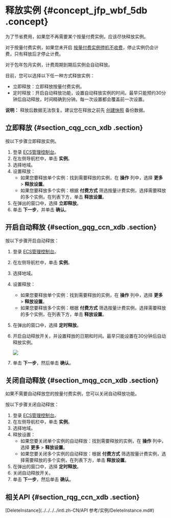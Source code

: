 # 释放实例 {#concept_jfp_wbf_5db .concept}

为了节省费用，如果您不再需要某个按量付费实例，应该尽快释放实例。

对于按量付费实例，如果您未开启 [按量付费实例停机不收费](../../../../intl.zh-CN/产品定价/按量付费实例停机不收费.md#)，停止实例仍会计费，只有释放后才停止计费。

对于包年包月实例，计费周期到期后实例会自动释放。

目前，您可以选择以下任一种方式释放实例：

-   立即释放：立即释放按量付费实例。
-   定时释放：开启自动释放功能，设置自动释放实例的时间。最早只能预约30分钟后自动释放，时间精确到分钟。每一次设置都会覆盖前一次设置。

**说明：** 释放后数据无法恢复。建议您在释放之前先 [创建快照](https://help.aliyun.com/document_detail/25455.html#concept_eps_gbl_xdb) 备份数据。

## 立即释放 {#section_cqg_ccn_xdb .section}

按以下步骤立即释放实例。

1.  登录 [ECS管理控制台](https://ecs.console.aliyun.com/?spm=a2c4g.11186623.2.9.FNEORG#/home)。
2.  在左侧导航栏中，单击 **实例**。
3.  选择地域。
4.  设置释放：
    -   如果您要释放单个实例：找到需要释放的实例，在 **操作** 列中，选择 **更多** \> **释放设置**。
    -   如果您要释放多个实例：根据 **付费方式** 筛选按量计费实例，选择需要释放的多个实例，在列表下方，单击 **释放设置**。
5.  在弹出的窗口中，选择 **立即释放**。
6.  单击 **下一步**，并单击 **确认**。

## 开启自动释放 {#section_gqg_ccn_xdb .section}

按以下步骤开启自动释放：

1.  登录 [ECS管理控制台](https://ecs.console.aliyun.com/?spm=a2c4g.11186623.2.9.FNEORG#/home)。
2.  在左侧导航栏中，单击 **实例**。
3.  选择地域。
4.  设置释放：
    -   如果您要释放单个实例：找到需要释放的实例，在 **操作** 列中，选择 **更多** \> **释放设置**。
    -   如果您要释放多个实例：根据 **付费方式** 筛选按量计费实例，选择需要释放的多个实例，在列表下方，单击 **释放设置**。
5.  在弹出的窗口中，选择 **定时释放**。
6.  开启自动释放开关，并设置释放的日期和时间。最早只能设置在30分钟后自动释放实例。

    ![](http://static-aliyun-doc.oss-cn-hangzhou.aliyuncs.com/assets/img/9651/15346689915454_zh-CN.png)

7.  单击 **下一步**，然后单击 **确认**。

## 关闭自动释放 {#section_mqg_ccn_xdb .section}

如果不需要自动释放您的按量付费实例，您可以关闭自动释放功能。

按以下步骤关闭自动释放：

1.  登录 [ECS管理控制台](https://ecs.console.aliyun.com/?spm=a2c4g.11186623.2.9.FNEORG#/home)。
2.  在左侧导航栏中，单击 **实例**。
3.  选择地域。
4.  释放设置：
    -   如果您要关闭单个实例的自动释放：找到需要释放的实例，在 **操作** 列中，选择 **更多** \> **释放设置**。
    -   如果您要关闭多个实例的自动释放：根据 **付费方式** 筛选按量计费实例，选择需要释放的多个实例，在列表下方，单击 **释放设置**。
5.  在弹出的窗口中，选择 **定时释放**。
6.  关闭自动释放开关。
7.  单击 **下一步**，然后单击 **确认**。

## 相关API {#section_rqg_ccn_xdb .section}

[DeleteInstance](../../../../intl.zh-CN/API 参考/实例/DeleteInstance.md#)


